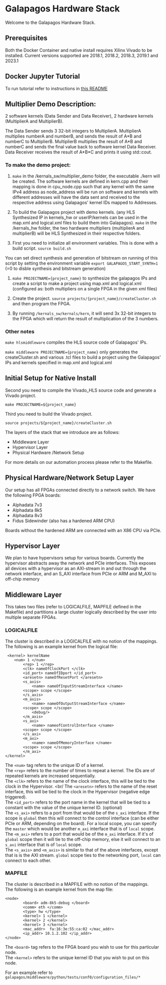 # Galapagos Hardware Stack 

Welcome to the Galapagos Hardware Stack. 

## Prerequisites

Both the Docker Container and native install requires Xilinx Vivado to be installed. Current versions supported are 2018.1, 2018.2, 2018.3, 2019.1 and 2023.1


## Docker Jupyter Tutorial

To run tutorial refer to instructions in [this README](https://github.com/UofT-HPRC/galapagos/blob/master/docker/README.md)

## Multiplier Demo Description:
2 software kernels (Data Sender and Data Receiver), 2 hardware kernels (MultiplierA and MultiplierB).

The Data Sender sends 3 32-bit integers to MultiplierA.
MultiplierA multiplies numberA and numberB, and sends the result of A\*B and numberC to MultiplierB.
MultiplierB multiplies the result of A\*B and numberC and sends the final value back to software kernel Data Receiver.
Data Receiver receives the result of A\*B\*C and prints it using std::cout.

### To make the demo project:

1. `make` in the /kernals_sw/multiplier_demo folder, the executable ./kern will be created.
The software kernels are defined in kern.cpp and their mapping is done in cpu_node.cpp such that any kernel with the same IPv4 address as node_address will be run on software
and kernels with different addresses will have the data sent and received to the respective address using Galapagos' kernel IDs mapped to Addresses.

1. To build the Galapagos project with demo kernels. (any HLS Synthesized IP in kernels_hw or userIP/kernels can be used in the map.xml and logical.xml files to build them into Galapagos).
`make` in the /kernals_hw folder, the two hardware multipliers (multiplierA and multiplierB) will be HLS Synthesized in their respective folders.

1. First you need to initialize all environment variables. This is done with a build script.
`source build.sh`

You can set direct synthesis and generation of bitstream on running of this script by setting the environment variable `export GALAPAGOS_START_SYNTH=1` (=0 to disble synthesis and bitstream generation)

1. `make PROJECTNAME={project_name}` to synthesize the galapagos IPs and create a script to make a project using map.xml and logical.xml (configured as: both multipliers on a single FPGA in the given xml files)

1. Create the project.
`source projects/{project_name}/createCluster.sh`
and then program the FPGA.

1. By running `/kernals_sw/kernals/kern`, it will send 3x 32-bit integers to the FPGA which will return the result of multiplication of the 3 numbers.

### Other notes

`make hlsmiddleware` compiles the HLS source code of Galapagos' IPs.

`make middleware PROJECTNAME={project_name}` only generates the createCluster.sh and various .tcl files to build a project using the Galapagos' IPs and kernels specified in map.xml and logical.xml

## Initial Setup for Native Install


Second you need to compile the Vivado_HLS source code and generate a Vivado project.

`make PROJECTNAME=${project_name}`

Third you need to build the Vivado project.

`source projects/${project_name}/createCluster.sh`

The layers of the stack that we introduce are as follows:

- Middleware Layer
- Hypervisor Layer
- Physical Hardware /Network Setup

For more details on our automation process please refer to the Makefile. 

## Physical Hardware/Network Setup Layer

Our setup has all FPGAs connected directly to a network switch.  We have the following FPGA boards:
- Alphadata 7v3
- Alphadata 8k5
- Alphadata 8v3
- Fidus Sidewinder (also has a hardened ARM CPU)

Boards without the hardened ARM are connected with an X86 CPU via PCIe. 

## Hypervisor Layer

We plan to have hypervisors setup for various boards. Currently the hypervisor abstracts away the network and PCIe interfaces. 
This exposes all devices with a hypervisor as an AXI-stream in and out through the network interface, and an S_AXI interface from PCIe or ARM and M_AXI to off-chip memory


## Middleware Layer

This takes two files (refer to LOGICALFILE, MAPFILE defined in the Makefile) and partitions a large cluster logically described by the user into multiple separate FPGAs.

### LOGICALFILE

The cluster is described in a LOGICALFILE with no notion of the mappings. 
The following is an example kernel from the logical file:
```
 <kernel> kernelName
	<num> 1 </num>
        <rep> 1 </rep>
        <clk> nameOfClockPort </clk>
        <id_port> nameOfIDport </id_port>
        <aresetn> nameOfResetPort </aresetn>
        <s_axis>
            <name> nameOfInputStreamInterface </name>
	    <scope> scope </scope>
        </s_axis>
        <m_axis>
            <name> nameOfOutputStreamInterface </name>
	    <scope> scope </scope>
            <debug/>
        </m_axis>
        <s_axi>
            <name> nameofControlInterface </name>
	    <scope> scope </scope>
        </s_axi>
        <m_axi>
            <name> nameOfMemoryInterface </name>
	    <scope> scope </scope>
        </m_axi>
</kernel>
```

The `<num>` tag refers to the unique ID of a kernel. <br/>
The `<rep>` refers to the number of times to repeat a kernel. The IDs are of repeated kernels are increased sequentially. <br/>
The `<clk>` refers to the name of the clock interface, this will be tied to the clock in the Hypervisor. <br/
The `<aresetn>` refers to the name of the reset interface, this will be tied to the clock in the Hypervisor (negative edge triggered). <br/>
The `<id_port>` refers to the port name in the kernel that will be tied to a constant with the value of the unique kernel ID. (optional) <br/>
The `<s_axi>` refers to a port from that would be of the `s_axi` interface. If the scope is `global` then this will connect to the control interface (can be either PCIe or ARM, depending on the board). For a local scope, you can specify the `master` which would be another `m_axi` interface that is of `local` scope. <br/>
The `<m_axi>` refers to a port that would be of the `m_axi` interface. If it's of `global` scope then it will tie to the off-chip memory, else it will connect to an `s_axi` interface that is of `local` scope. <br/>
The `<s_axis>` and `<m_axis>` is similar to that of the above interfaces, except that is is the AXI stream. `global` scope ties to the networking port, `local` can connect to each other. <br/>


### MAPFILE

The cluster is described in a MAPFILE with no notion of the mappings.  <br/>
The following is an example kernel from the map file:

```
<node>
        <board> adm-8k5-debug </board>
        <comm> eth </comm>
        <type> hw </type>
        <kernel> 1 </kernel>
        <kernel> 2 </kernel>
        <kernel> 3 </kernel>
        <mac_addr>  fa:16:3e:55:ca:02 </mac_addr>
        <ip_addr> 10.1.2.102 </ip_addr>
</node>

```

The `<board>` tag refers to the FPGA board you wish to use for this particular node. <br/>
The `<kernel>` refers to the unique kernel ID that you wish to put on this node.  <br/>

  
For an example refer to `galapagos/middleware/python/tests/conf0/configuration_files/*`

